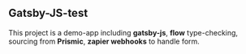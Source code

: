 ## Gatsby-JS-test

This project is a demo-app including **gatsby-js**, **flow** type-checking, sourcing from **Prismic**,
**zapier webhooks** to handle form.